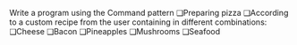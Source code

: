 Write a program using the Command pattern
❑Preparing pizza
❑According to a custom recipe from the user containing in different combinations:
❑Cheese
❑Bacon
❑Pineapples
❑Mushrooms
❑Seafood

